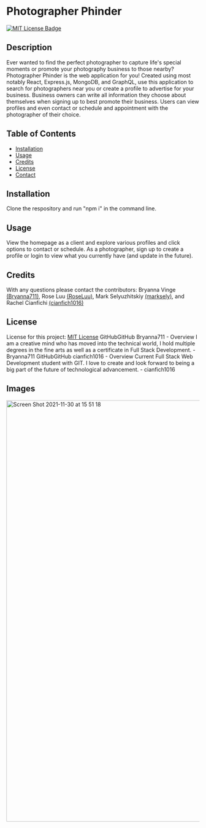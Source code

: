 # Photographer Phinder

[![MIT License Badge](https://img.shields.io/badge/License-MIT_License-blue)](https://img.shields.io/badge/License-MIT_License-blue)

## Description

Ever wanted to find the perfect photographer to capture life's special moments or promote your photography business to those nearby? Photographer Phinder is the web application for you! Created using most notably React, Express.js, MongoDB, and GraphQL, use this application to search for photographers near you or create a profile to advertise for your business. Business owners can write all information they choose about themselves when signing up to best promote their business. Users can view profiles and even contact or schedule and appointment with the photographer of their choice.

## Table of Contents

- [Installation](#installation)
- [Usage](#usage)
- [Credits](#credits)
- [License](#license)
- [Contact](#contact)

## Installation

Clone the respository and run "npm i" in the command line.

## Usage

View the homepage as a client and explore various profiles and click options to contact or schedule. As a photographer, sign up to create a profile or login to view what you currently have (and update in the future).

## Credits

With any questions please contact the contributors: Bryanna Vinge [(Bryanna711)](https://github.com/Bryanna711), Rose Luu [(RoseLuu)](https://github.com/RoseLuu), Mark Selyuzhitskiy [(marksely)](https://github.com/marksely), and Rachel Cianfichi [(cianfich1016)](https://github.com/cianfich1016)

## License

License for this project: [MIT License](https://choosealicense.com/licenses/mit/)
GitHubGitHub
Bryanna711 - Overview
I am a creative mind who has moved into the technical world, I hold multiple degrees in the fine arts as well as a certificate in Full Stack Development. - Bryanna711
GitHubGitHub
cianfich1016 - Overview
Current Full Stack Web Development student with GIT. I love to create and look forward to being a big part of the future of technological advancement. - cianfich1016

## Images

<img width="1099" alt="Screen Shot 2021-11-30 at 15 51 18" src="https://user-images.githubusercontent.com/90050383/144127610-263e2743-cb68-458a-aef7-4a4d54b74302.png">
